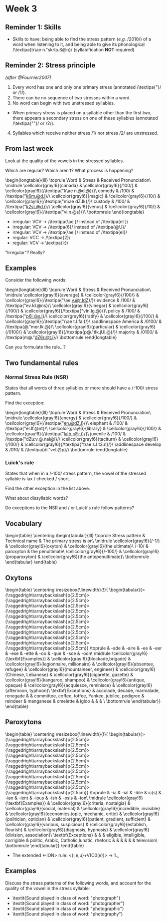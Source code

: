 # Week 3



## Reminder 1: Skills

* Skills to have: being able to find the stress pattern (*e.g.* /2010/) of a word when listening to it, and being able to give its phonological /\textipa{tr\ae n."skrIp.S@n}/ (syllabification **NOT** required)



## Reminder 2: Stress principle


*(after @Fournier2007)*

1. Every word has one and only one primary stress (annotated /\textipa{"}/  or /1/).
2. There can be no sequence of two stresses within a word.
3. No word can begin with two unstressed syllables.
  - When primary stress is placed on a syllable other than the first two, there appears a secondary stress on one of these syllables (annotated /\textipa{""}/  or /2/).
4. Syllables which receive neither stress /1/ nor stress /2/ are unstressed.




## From last week

Look at the quality of the vowels in the stressed syllables. 

Which are regular? Which aren't? What process is happening?





\begin{longtable}{lll}
\toprule
Word & Stress & Received Pronunciation\\
\midrule
\cellcolor{gray!6}{canada} & \cellcolor{gray!6}{/100/} & \cellcolor{gray!6}{/\textipa{"k\ae n.@d.@}/}\\
comedy & /100/ & /\textipa{"k6m.@d.i}/\\
\cellcolor{gray!6}{magic} & \cellcolor{gray!6}{/10/} & \cellcolor{gray!6}{/\textipa{"m\ae dZ.Ik}/}\\
custody & /100/ & /\textipa{"k2st.@d.i}/\\
\cellcolor{gray!6}{venus} & \cellcolor{gray!6}{/10/} & \cellcolor{gray!6}{/\textipa{"vi:n.@s}/}\\
\bottomrule
\end{longtable}







* irregular: VCV $\rightarrow$ /\textipa{\ae }/ instead of /\textipa{eI }/ 
* irregular: VCV $\rightarrow$  /\textipa{6}/ instead of /\textipa{@U}/ 
* irregular: VCV $\rightarrow$  /\textipa{\ae }/ instead of /\textipa{eI}/ 
* regular: VCC $\rightarrow$  /\textipa{2}/ 
* regular: VCV $\rightarrow$  \textipa{i:}/ 









"Irregular"? Really?




## Examples

Consider the following words:





\begin{longtable}{lll}
\toprule
Word & Stress & Received Pronunciation\\
\midrule
\cellcolor{gray!6}{average} & \cellcolor{gray!6}{/100/} & \cellcolor{gray!6}{/\textipa{"\ae v.@r.IdZ}/}\\
evidence & /100/ & /\textipa{"ev.Id.@ns}/\\
\cellcolor{gray!6}{vinegar} & \cellcolor{gray!6}{/100/} & \cellcolor{gray!6}{/\textipa{"vIn.Ig.@}/}\\
policy & /100/ & /\textipa{"p6l.@s.i}/\\
\cellcolor{gray!6}{ratify} & \cellcolor{gray!6}{/100/} & \cellcolor{gray!6}{/\textipa{"r\ae t.I.faI}/}\\
\addlinespace
America & /0100/ & /\textipa{@."mer.Ik.@}/\\
\cellcolor{gray!6}{particular} & \cellcolor{gray!6}{/0100/} & \cellcolor{gray!6}{/\textipa{p@."tIk.jUl.@}/}\\
majority & /0100/ & /\textipa{m@."dZ6r.@t.i}/\\
\bottomrule
\end{longtable}

Can you formulate the rule...?



## Two fundamental rules

### Normal Stress Rule (NSR)

States that all words of three syllables or more should have a /-100/ stress pattern.

Find the exception:



\begin{longtable}{lll}
\toprule
Word & Stress & Received Pronunciation\\
\midrule
\cellcolor{gray!6}{energy} & \cellcolor{gray!6}{/100/} & \cellcolor{gray!6}{/\textipa{"en.@dZ.i}/}\\
elephant & /100/ & /\textipa{"el.If.@nt}/\\
\cellcolor{gray!6}{library} & \cellcolor{gray!6}{/100/} & \cellcolor{gray!6}{/\textipa{"laIb.r@r.i}/}\\
juvenile & /100/ & /\textipa{"dZu:v.@.naI@l}/\\
\cellcolor{gray!6}{taciturn} & \cellcolor{gray!6}{/100/} & \cellcolor{gray!6}{/\textipa{"t\ae s.I.t3:n}/}\\
\addlinespace
develop & /010/ & /\textipa{di."vel.@p}/\\
\bottomrule
\end{longtable}


### Luick's rule


States that when in a /-100/ stress pattern, the vowel of the stressed syllable is lax / checked / short.

Find the other exception in the list above.




What about dissyllabic words?

Do exceptions to the NSR and / or Luick's rule follow patterns?



## Vocabulary

\begin{table}
\centering
\begin{tabular}{lll}
\toprule
Stress pattern & Technical name & The primary stress is on\\
\midrule
\cellcolor{gray!6}{/-1/} & \cellcolor{gray!6}{oxyton} & \cellcolor{gray!6}{the ultimate}\\
/-10/ & paroxyton & the penultimate\\
\cellcolor{gray!6}{/-100/} & \cellcolor{gray!6}{proparoxyton} & \cellcolor{gray!6}{the antepenultimate}\\
\bottomrule
\end{tabular}
\end{table}




## Oxytons




\begin{table}
\centering
\resizebox{\linewidth}{!}{
\begin{tabular}{>{\raggedright\arraybackslash}p{2.5cm}>{\raggedright\arraybackslash}p{2.5cm}>{\raggedright\arraybackslash}p{2.5cm}>{\raggedright\arraybackslash}p{2.5cm}>{\raggedright\arraybackslash}p{2.5cm}>{\raggedright\arraybackslash}p{2.5cm}>{\raggedright\arraybackslash}p{2.5cm}>{\raggedright\arraybackslash}p{2.5cm}>{\raggedright\arraybackslash}p{2.5cm}>{\raggedright\arraybackslash}p{2.5cm}>{\raggedright\arraybackslash}p{2.5cm}}
\toprule
 & -ade & -aire & -ee & -eer & -ese & -ette & -oo & -que & -sce & -oon\\
\midrule
\cellcolor{gray!6}{\textbf{Examples}} & \cellcolor{gray!6}{blockade,brigade} & \cellcolor{gray!6}{legionnaire, millionaire} & \cellcolor{gray!6}{absentee, refugee} & \cellcolor{gray!6}{mountaineer, engineer} & \cellcolor{gray!6}{Chinese, Lebanese} & \cellcolor{gray!6}{cigarette, gazette} & \cellcolor{gray!6}{kangaroo, shampoo} & \cellcolor{gray!6}{antique, opaque} & \cellcolor{gray!6}{acquiesce, reminisce} & \cellcolor{gray!6}{afternoon, typhoon}\\
\textbf{Exceptions} & accolade, decade, marmalade, renegade &  & committee, coffee, toffee, Yankee, jubilee, pedigree & reindeer & manganese & omelette & igloo &  &  & \\
\bottomrule
\end{tabular}}
\end{table}






## Paroxytons




\begin{table}
\centering
\resizebox{\linewidth}{!}{
\begin{tabular}{>{\raggedright\arraybackslash}p{2.5cm}>{\raggedright\arraybackslash}p{2.5cm}>{\raggedright\arraybackslash}p{2.5cm}>{\raggedright\arraybackslash}p{2.5cm}>{\raggedright\arraybackslash}p{2.5cm}>{\raggedright\arraybackslash}p{2.5cm}>{\raggedright\arraybackslash}p{2.5cm}>{\raggedright\arraybackslash}p{2.5cm}>{\raggedright\arraybackslash}p{2.5cm}>{\raggedright\arraybackslash}p{2.5cm}>{\raggedright\arraybackslash}p{2.5cm}}
\toprule
 & -ia & -ial & -ible & ic(s) & -ian & -ient & -ious & -ish & -osis & -ion\\
\midrule
\cellcolor{gray!6}{\textbf{Examples}} & \cellcolor{gray!6}{criteria, nostalgia} & \cellcolor{gray!6}{social, material} & \cellcolor{gray!6}{incredible, invisible} & \cellcolor{gray!6}{economics,topic, mechanic, critic} & \cellcolor{gray!6}{politician, optician} & \cellcolor{gray!6}{patient, gradient, sufficient} & \cellcolor{gray!6}{various, suspicious} & \cellcolor{gray!6}{establish, flourish} & \cellcolor{gray!6}{diagnosis, hypnosis} & \cellcolor{gray!6}{division, association}\\
\textbf{Exceptions} &  &  & eligible, intelligible, corrigible & politic, Arabic, Catholic,lunatic, rhetoric &  &  &  &  &  & television\\
\bottomrule
\end{tabular}}
\end{table}







* The extended <-ION> rule:  <{i,e,u}+V(C0(e))> $\rightarrow$ 1._





## Examples

Discuss the stress patterns of the following words, and account for the quality of the 
vowel in the stress syllable:


* \textit{Sound played in class of word: "photograph"}
* \textit{Sound played in class of word: "photographer"}
* \textit{Sound played in class of word: "photographic"}
* \textit{Sound played in class of word: "photography"}









